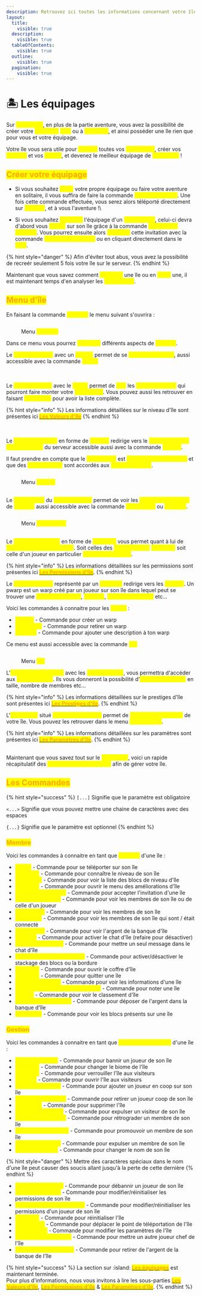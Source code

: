 ```yaml
---
description: Retrouvez ici toutes les informations concernant votre île personnelle
layout:
  title:
    visible: true
  description:
    visible: true
  tableOfContents:
    visible: true
  outline:
    visible: true
  pagination:
    visible: true
---
```


# 🏝️ Les équipages

Sur <mark style="color:yellow;">**MineBerry**</mark>, en plus de la partie aventure, vous avez la possibilité de créer votre <mark style="color:yellow;">**équipage**</mark> <mark style="color:yellow;">**seul**</mark> ou à <mark style="color:yellow;">**plusieurs**</mark>, et ainsi posséder une île rien que pour vous et votre équipage.

Votre île vous sera utile pour <mark style="color:yellow;">**stocker**</mark> toutes vos <mark style="color:yellow;">**ressources**</mark>, créer vos <mark style="color:yellow;">**champs**</mark> et vos <mark style="color:yellow;">**usines**</mark>, et devenez le meilleur équipage de <mark style="color:yellow;">**Mineberry**</mark> !

## <mark style="color:orange;">Créer votre équipage</mark>

* Si vous souhaitez <mark style="color:yellow;">**créer**</mark> votre propre équipage ou faire votre aventure en solitaire, il vous suffira de faire la commande <mark style="color:yellow;">**`/is create [nom]`**</mark>. Une fois cette commande effectuée, vous serez alors téléporté directement sur <mark style="color:yellow;">**votre île**</mark>, et à vous l'aventure !\

* Si vous souhaitez <mark style="color:yellow;">**rejoindre**</mark> l'équipage d'un <mark style="color:yellow;">**autre joueur**</mark>, celui-ci devra d'abord vous <mark style="color:yellow;">**inviter**</mark> sur son île grâce à la commande <mark style="color:yellow;">**`/is invite [pseudo]`**</mark>. Vous pourrez ensuite alors <mark style="color:yellow;">**accepter**</mark> cette invitation avec la commande <mark style="color:yellow;">**`/is accept [pseudo]`**</mark> ou en cliquant directement dans le <mark style="color:yellow;">**chat**</mark>.

{% hint style="danger" %}
Afin d'éviter tout abus, vous avez la possibilité de recreér seulement 5 fois votre île sur le serveur.
{% endhint %}

Maintenant que vous savez comment <mark style="color:yellow;">**rejoindre**</mark> une île ou en <mark style="color:yellow;">**créer**</mark> une, il est maintenant temps d'en analyser les <mark style="color:yellow;">**spécificités**</mark>.&#x20;

## <mark style="color:orange;">Menu d'île</mark>

En faisant la commande <mark style="color:yellow;">**`/is menu`**</mark> le menu suivant s'ouvrira :

<figure><img src="../../.gitbook/assets/image (26).png" alt=""><figcaption><p>Menu <mark style="color:yellow;"><strong><code>/is menu</code></strong></mark></p></figcaption></figure>

Dans ce menu vous pourrez <mark style="color:yellow;">**contrôler**</mark> différents aspects de <mark style="color:yellow;">**votre île**</mark>.

Le <mark style="color:yellow;">**premier bouton**</mark> avec un <mark style="color:yellow;">**bateau**</mark> permet de se <mark style="color:yellow;">**téléporter sur l'île**</mark>, aussi accessible avec la commande <mark style="color:yellow;">**`/is go`**</mark>

\
\
Le <mark style="color:yellow;">**bouton suivant**</mark> avec le <mark style="color:yellow;">**coffre**</mark> permet de <mark style="color:yellow;">**voir**</mark> les <mark style="color:yellow;">**différents items**</mark> qui pourront faire monter votre <mark style="color:yellow;">**valeur d'île**</mark>. Vous pouvez aussi les retrouver en faisant <mark style="color:yellow;">**`/is values`**</mark> pour avoir la liste complète.

{% hint style="info" %}
Les informations détaillées sur le niveau d'île sont présentes ici [<mark style="color:orange;">**Les Valeurs d'île**</mark>](les-valeurs-dile.md)
{% endhint %}

\
\
Le <mark style="color:yellow;">**troisième bouton**</mark> en forme de <mark style="color:yellow;">**podium**</mark> redirige vers le <mark style="color:yellow;">**classement des meilleures îles**</mark> du serveur accessible aussi avec la commande <mark style="color:yellow;">**`/is top`**</mark>.&#x20;

Il faut prendre en compte que le <mark style="color:yellow;">**classement**</mark> est <mark style="color:yellow;">**réinitialisé chaque mois**</mark> et que des <mark style="color:yellow;">**récompenses**</mark> sont accordés aux <mark style="color:yellow;">**3 premières îles**</mark>.

<figure><img src="../../.gitbook/assets/image (27).png" alt=""><figcaption><p>Menu <mark style="color:yellow;"><strong><code>/is top</code></strong></mark></p></figcaption></figure>

\
Le <mark style="color:yellow;">**personnage**</mark> du <mark style="color:yellow;">**bouton suivant**</mark> permet de voir les <mark style="color:yellow;">**différents membres**</mark> de <mark style="color:yellow;">**votre île**</mark> aussi accessible avec la commande <mark style="color:yellow;">**`/is members`**</mark> ou <mark style="color:yellow;">**`/is team`**</mark>.

<figure><img src="../../.gitbook/assets/image (28).png" alt=""><figcaption><p>Menu <mark style="color:yellow;"><strong><code>/is members</code></strong></mark></p></figcaption></figure>

\
Le <mark style="color:yellow;">**cinquième bouton**</mark> en forme de <mark style="color:yellow;">**boussole**</mark> vous permet quant à lui de <mark style="color:yellow;">**gérer les permissions d'île**</mark>. Soit celles des <mark style="color:yellow;">**grades de l'île**</mark> <mark style="color:yellow;">**`/is perms`**</mark> soit celle d'un joueur en particulier <mark style="color:yellow;">**`/is perms [Pseudo]`**</mark>.

{% hint style="info" %}
Les informations détaillées sur les permissions sont présentes ici [<mark style="color:orange;">**Les Permissions d'île**</mark>](les-permissions-dile.md).
{% endhint %}



Le <mark style="color:yellow;">**sixième bouton**</mark> représenté par un <mark style="color:yellow;">**panneau**</mark> redirige vers les <mark style="color:yellow;">**pwarps**</mark>. Un pwarp est un warp créé par un joueur sur son île dans lequel peut se trouver une <mark style="color:yellow;">**ferme à monstres**</mark>, <mark style="color:yellow;">**un shop**</mark>, <mark style="color:yellow;">**des constructions**</mark> etc...&#x20;

Voici les commandes à connaitre pour les <mark style="color:yellow;">**warps**</mark> :&#x20;

* <mark style="color:yellow;">**`/pw set`**</mark> - Commande pour créer un warp
* <mark style="color:yellow;">**`/pw remove`**</mark> - Commande pour retirer un warp
* <mark style="color:yellow;">**`/pw desc`**</mark> - Commande pour ajouter une description à ton warp

Ce menu est aussi accessible avec la commande <mark style="color:yellow;">**`/pw`**</mark>

<figure><img src="../../.gitbook/assets/image (29).png" alt=""><figcaption><p>Menu <mark style="color:yellow;"><strong><code>/pw</code></strong></mark></p></figcaption></figure>



L'<mark style="color:yellow;">**avant dernier bouton**</mark> avec les <mark style="color:yellow;">**flèches vertes**</mark>, vous permettra d'accéder aux <mark style="color:yellow;">**Prestiges d'île**</mark>. Ils vous donneront la possibilité d'<mark style="color:yellow;">**améliorer votre île**</mark> en taille, nombre de membres etc...

{% hint style="info" %}
Les informations détaillées sur le prestiges d'île sont présentes ici [<mark style="color:orange;">**Les Prestiges d'île**</mark>](../les-prestiges-dile/).
{% endhint %}



L'<mark style="color:yellow;">**engrenage**</mark> situé <mark style="color:yellow;">**tout en bas à droite**</mark> permet de <mark style="color:yellow;">**gérer les paramètres**</mark> de votre île. Vous pouvez les retrouver dans le menu <mark style="color:yellow;">**`/is settings`**</mark>.

{% hint style="info" %}
Les informations détaillées sur les paramètres sont présentes ici [<mark style="color:orange;">**Les Paramètres d'île**</mark>](les-parametres-dile.md).
{% endhint %}

\
Maintenant que vous savez tout sur le <mark style="color:yellow;">**menu d'île**</mark>, voici un rapide récapitulatif des <mark style="color:yellow;">**commandes essentielles**</mark> afin de gérer votre île.



## <mark style="color:orange;">Les Commandes</mark>

{% hint style="success" %}
`[...]` Signifie que le paramètre est obligatoire

`<...>` Signifie que vous pouvez mettre une chaine de caractères avec des espaces

`{...}` Signifie que le paramètre est optionnel
{% endhint %}

### <mark style="color:orange;">Membre</mark>

Voici les commandes à connaitre en tant que <mark style="color:yellow;">**Membre**</mark> d'une île :&#x20;

* <mark style="color:yellow;">**`/is go`**</mark> - Commande pour se téléporter sur son île
* <mark style="color:yellow;">**`/is level`**</mark> - Commande pour connaître le niveau de son île
* <mark style="color:yellow;">**`/is values`**</mark> - Commande pour voir la liste des blocs de niveau d'île
* <mark style="color:yellow;">**`/prestige`**</mark> - Commande pour ouvrir le menu des améliorations d'île
* <mark style="color:yellow;">**`/is accept [Pseudo]`**</mark> - Commande pour accepter l'invitation d'une île
* <mark style="color:yellow;">**`/is team {Pseudo}`**</mark> - Commande pour voir les membres de son île ou de celle d'un joueur
* <mark style="color:yellow;">**`/is members`**</mark> - Commande pour voir les membres de son île
* <mark style="color:yellow;">**`/is online`**</mark> - Commande pour voir les membres de son île qui sont / était connecté
* <mark style="color:yellow;">**`/is balance`**</mark> - Commande pour voir l'argent de la banque d'île
* <mark style="color:yellow;">**`/is chat`**</mark> - Commande pour activer le chat d'île (refaire pour désactiver)
* <mark style="color:yellow;">**`/is chat <message>`**</mark> - Commande pour mettre un seul message dans le chat d'île
* <mark style="color:yellow;">**`/is toggle [Blocks|Border]`**</mark> - Commande pour activer/désactiver le stackage des blocs ou la bordure
* <mark style="color:yellow;">**`/is chest`**</mark> - Commande pour ouvrir le coffre d'île
* <mark style="color:yellow;">**`/is leave`**</mark> - Commande pour quitter une île
* <mark style="color:yellow;">**`/is info {Pseudo}`**</mark> - Commande pour voir les informations d'une île
* <mark style="color:yellow;">**`/is rate [Pseudo][Note de 1 à 5]`**</mark> - Commande pour noter une île
* <mark style="color:yellow;">**`/is top`**</mark> - Commande pour voir le classement d'île
* <mark style="color:yellow;">**`/is deposit [Montant]`**</mark> - Commande pour déposer de l'argent dans la banque d'île
* <mark style="color:yellow;">**`/is blocks`**</mark> - Commande pour voir les blocs présents sur une île

### <mark style="color:orange;">Gestion</mark>

Voici les commandes à connaitre en tant que <mark style="color:yellow;">**Chef/Administrateur**</mark> d'une île :

* <mark style="color:yellow;">**`/is ban [Pseudo]`**</mark> - Commande pour bannir un joueur de son île
* <mark style="color:yellow;">**`/is biome`**</mark> -  Commande pour changer le biome de l'île
* <mark style="color:yellow;">**`/is close`**</mark> - Commande pour verrouiller l'île aux visiteurs
* <mark style="color:yellow;">**`/is open`**</mark> - Commande pour ouvrir l'île aux visiteurs
* <mark style="color:yellow;">**`/is coop [Pseudo]`**</mark> - Commande pour ajouter un joueur en coop sur son île
* <mark style="color:yellow;">**`/is uncoop [Pseudo]`**</mark> - Commande pour retirer un joueur coop de son île
* <mark style="color:yellow;">**`/is delete`**</mark> - Commande pour supprimer l'île
* <mark style="color:yellow;">**`/is expel [Pseudo]`**</mark> - Commande pour expulser un visiteur de son île
* <mark style="color:yellow;">**`/is demote [Pseudo]`**</mark> - Commande pour rétrograder un membre de son île
* <mark style="color:yellow;">**`/is promote [Pseudo]`**</mark> - Commande pour promouvoir un membre de son île
* <mark style="color:yellow;">**`/is kick [Pseudo]`**</mark> - Commande pour expulser un membre de son île
* <mark style="color:yellow;">**`/is rename [Nom]`**</mark> - Commande pour changer le nom de son île

{% hint style="danger" %}
Mettre des caractères spéciaux dans le nom d'une île peut causer des soucis allant jusqu'à la perte de cette dernière
{% endhint %}

* <mark style="color:yellow;">**`/is unban [Pseudo]`**</mark> - Commande pour débannir un joueur de son île
* <mark style="color:yellow;">**`/is perms {Reset}`**</mark> - Commande pour modifier/réinitialiser les permissions de son île
* <mark style="color:yellow;">**`/is perms [Pseudo] {Reset}`**</mark> - Commande pour modifier/réinitialiser les permissions d'un joueur de son île
* <mark style="color:yellow;">**`/is reset`**</mark> - Commande pour réinitialiser l'île
* <mark style="color:yellow;">**`/is sethome`**</mark> - Commande pour déplacer le point de téléportation de l'île
* <mark style="color:yellow;">**`/is settings`**</mark> - Commande pour modifier les paramètres de l'île
* <mark style="color:yellow;">**`/is transfer [Pseudo]`**</mark> - Commande pour mettre un autre joueur chef de l'île
* <mark style="color:yellow;">**`/is withdraw [Montant]`**</mark> - Commande pour retirer de l'argent de la banque de l'île

{% hint style="success" %}
La section sur :island: [<mark style="color:orange;">**Les équipages**</mark>](./) est maintenant terminée.\
Pour plus d'informations, nous vous invitons à lire les sous-parties [<mark style="color:orange;">**Les Valeurs d'île**</mark>](les-valeurs-dile.md), [<mark style="color:orange;">**Les Permissions d'île**</mark>](les-permissions-dile.md) & [<mark style="color:orange;">**Les Paramètres d'île**</mark>](les-parametres-dile.md).
{% endhint %}
